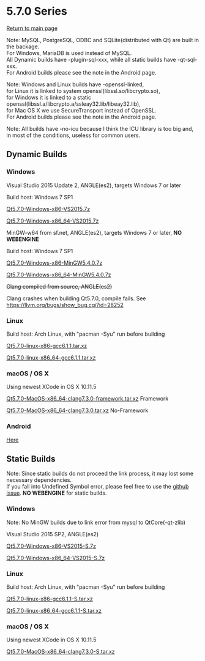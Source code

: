 # 5.7.0 Series

[Return to main page](index.md)

Note: MySQL, PostgreSQL, ODBC and SQLite(distributed with Qt) are built in the backage.   
For Windows, MariaDB is used instead of MySQL.   
All Dynamic builds have -plugin-sql-xxx, while all static builds have -qt-sql-xxx.   
For Android builds please see the note in the Android page.

Note: Windows and Linux builds have -openssl-linked,   
for Linux it is linked to system openssl(libssl.so/libcrypto.so),   
for Windows it is linked to a static openssl(libssl.a/libcrypto.a/ssleay32.lib/libeay32.lib),   
for Mac OS X we use SecureTransport instead of OpenSSL.   
For Android builds please see the note in the Android page.

Note: All builds have -no-icu because I think the ICU library is too big and, in most of the conditions, useless for common users.

## Dynamic Builds

### Windows

Visual Studio 2015 Update 2, ANGLE(es2), targets Windows 7 or later

Build host: Windows 7 SP1

[Qt5.7.0-Windows-x86-VS2015.7z](http://pan.baidu.com/s/1o8zVwMm)

[Qt5.7.0-Windows-x86_64-VS2015.7z](http://pan.baidu.com/s/1c2kaLiw)

MinGW-w64 from sf.net, ANGLE(es2), targets Windows 7 or later, __NO WEBENGINE__

Build host: Windows 7 SP1

[Qt5.7.0-Windows-x86-MinGW5.4.0.7z](http://pan.baidu.com/s/1miQxVxY)

[Qt5.7.0-Windows-x86_64-MinGW5.4.0.7z](http://pan.baidu.com/s/1c2mIGfA)

<del>Clang compiled from source, ANGLE(es2)</del>

Clang crashes when building Qt5.7.0, compile fails. See https://llvm.org/bugs/show_bug.cgi?id=28252

### Linux

Build host: Arch Linux, with "pacman -Syu" run before building

[Qt5.7.0-linux-x86-gcc6.1.1.tar.xz](http://pan.baidu.com/s/1hsbLaz6)

[Qt5.7.0-linux-x86_64-gcc6.1.1.tar.xz](http://pan.baidu.com/s/1eSx3KxO)

### macOS / OS X

Using newest XCode in OS X 10.11.5

[Qt5.7.0-MacOS-x86_64-clang7.3.0-framework.tar.xz](http://pan.baidu.com/s/1i599bVJ)  Framework

[Qt5.7.0-MacOS-x86_64-clang7.3.0.tar.xz](http://pan.baidu.com/s/1qY3phqW)  No-Framework

### Android

[Here](5.7.0-android.md)

## Static Builds

Note: Since static builds do not proceed the link process, it may lost some necessary dependencies.   
If you fall into Undefined Symbol error, please feel free to use the [github issue](https://github.com/Fsu0413/QtCompile/issues). __NO WEBENGINE__ for static builds.

### Windows

Note: No MinGW builds due to link error from mysql to QtCore(-qt-zlib)

Visual Studio 2015 SP2, ANGLE(es2)

[Qt5.7.0-Windows-x86-VS2015-S.7z](http://pan.baidu.com/s/1bp6x4Rl)

[Qt5.7.0-Windows-x86_64-VS2015-S.7z](http://pan.baidu.com/s/1mhLybzy)

### Linux

Build host: Arch Linux, with "pacman -Syu" run before building

[Qt5.7.0-linux-x86-gcc6.1.1-S.tar.xz](http://pan.baidu.com/s/1skRtnRn)

[Qt5.7.0-linux-x86_64-gcc6.1.1-S.tar.xz](http://pan.baidu.com/s/1sk8wxWh)

### macOS / OS X

Using newest XCode in OS X 10.11.5

[Qt5.7.0-MacOS-x86_64-clang7.3.0-S.tar.xz](http://pan.baidu.com/s/1gePBUa3)